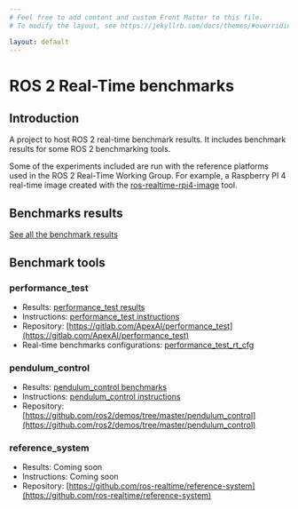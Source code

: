```yaml
---
# Feel free to add content and custom Front Matter to this file.
# To modify the layout, see https://jekyllrb.com/docs/themes/#overriding-theme-defaults

layout: default
---
```


# ROS 2 Real-Time benchmarks

## Introduction

A project to host ROS 2 real-time benchmark results. It includes benchmark results
for some ROS 2 benchmarking tools.

Some of the experiments included are run with the reference platforms used in the
ROS 2 Real-Time Working Group. For example, a Raspberry PI 4 real-time image
created with the [ros-realtime-rpi4-image](https://github.com/ros-realtime/ros-realtime-rpi4-image)
tool.

## Benchmarks results

[See all the benchmark results](/benchmark_results/index.html)

## Benchmark tools

### performance_test

- Results: [performance_test results](/benchmark_results/performance_test_benchmarks/index.html)
- Instructions: [performance_test instructions](instructions/performance_test.markdown)
- Repository: [https://gitlab.com/ApexAI/performance_test](https://gitlab.com/ApexAI/performance_test)
- Real-time benchmarks configurations: [performance_test_rt_cfg](https://github.com/ros-realtime/performance_test_rt_cfg)

### pendulum_control

- Results: [pendulum_control benchmarks](/benchmark_results/pendulum_demo_benchmarks/index.html)
- Instructions: [pendulum_control instructions](instructions/pendulum_demo.markdown)
- Repository: [https://github.com/ros2/demos/tree/master/pendulum_control](https://github.com/ros2/demos/tree/master/pendulum_control)

### reference_system

- Results: Coming soon
- Instructions: Coming soon
- Repository: [https://github.com/ros-realtime/reference-system](https://github.com/ros-realtime/reference-system)
